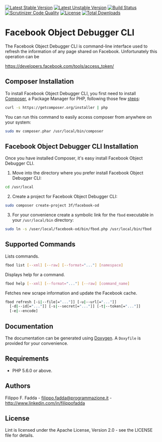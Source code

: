 [![Latest Stable Version](https://poser.pugx.org/3f/facebook-od/v/stable.png)](https://packagist.org/packages/3f/facebook-od)
[![Latest Unstable Version](https://poser.pugx.org/3f/facebook-od/v/unstable.png)](https://packagist.org/packages/3f/facebook-od)
[![Build Status](https://scrutinizer-ci.com/g/dedalozzo/facebook-od/badges/build.png?b=master)](https://scrutinizer-ci.com/g/dedalozzo/facebook-od/build-status/master)
[![Scrutinizer Code Quality](https://scrutinizer-ci.com/g/dedalozzo/facebook-od/badges/quality-score.png?b=master)](https://scrutinizer-ci.com/g/dedalozzo/facebook-od/?branch=master)
[![License](https://poser.pugx.org/3f/facebook-od/license.svg)](https://packagist.org/packages/3f/facebook-od)
[![Total Downloads](https://poser.pugx.org/3f/facebook-od/downloads.png)](https://packagist.org/packages/3f/facebook-od)


Facebook Object Debugger CLI
============================
The Facebook Object Debugger CLI is command-line interface used to refresh the information of any page shared on 
Facebook. Unfortunately this operation can be 

https://developers.facebook.com/tools/access_token/


Composer Installation
---------------------

To install Facebook Object Debugger CLI, you first need to install [Composer](http://getcomposer.org/), a Package Manager 
for PHP, following those few [steps](http://getcomposer.org/doc/00-intro.md#installation-nix):

```sh
curl -s https://getcomposer.org/installer | php
```

You can run this command to easily access composer from anywhere on your system:

```sh
sudo mv composer.phar /usr/local/bin/composer
```


Facebook Object Debugger CLI Installation
-----------------------------------------
Once you have installed Composer, it's easy install Facebook Object Debugger CLI.

1.  Move into the directory where you prefer install Facebook Object Debugger CLI:
  ``` sh
  cd /usr/local
  ```

2.  Create a project for Facebook Object Debugger CLI:
  ``` sh
  sudo composer create-project 3f/facebook-od
  ```
  
3.  For your convenience create a symbolic link for the `fbod` executable in your `/usr/local/bin` directory:
  ``` sh
  sudo ln -s /user/local/facebook-od/bin/fbod.php /usr/local/bin/fbod
  ```


Supported Commands
------------------
Lists commands. 
``` sh
fbod list [--xml] [--raw] [--format="..."] [namespace]
```

Displays help for a command. 
``` sh
fbod help [--xml] [--format="..."] [--raw] [command_name]
```

Fetches new scrape information and update the Facebook cache. 
``` sh
fbod refresh [-i|--file[="..."]] [-u|--url[="..."]] 
  [-d|--id[="..."]] [-s|--secret[="..."]] [-t|--token[="..."]] 
  [-e|--encode]
```


Documentation
-------------
The documentation can be generated using [Doxygen](http://doxygen.org). A `Doxyfile` is provided for your convenience.


Requirements
------------
- PHP 5.6.0 or above.


Authors
-------
Filippo F. Fadda - <filippo.fadda@programmazione.it> - <http://www.linkedin.com/in/filippofadda>


License
-------
Lint is licensed under the Apache License, Version 2.0 - see the LICENSE file for details.